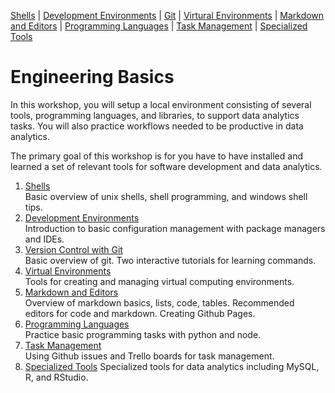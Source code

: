 [Shells](Shells.md#shells) | [Development Environments](PackageManagers.md#development-environments) |  [Git](Git.md#git) | [Virtural Environments](Environments.md#environments) | [Markdown and Editors](MarkdownEditors.md#markdown) | [Programming Languages](Programming.md#programming) | [Task Management](OnlineTools.md#online-tools) | [Specialized Tools](SpecializedTools.md#specialized-tools) 

# Engineering Basics

In this workshop, you will setup a local environment consisting of several tools, programming languages, and libraries, to support data analytics tasks.  You will also practice workflows needed to be productive in data analytics.

The primary goal of this workshop is for you have to have installed and learned a set of relevant tools for software development and data analytics.

1. [Shells](Shells.md#shells)  
   Basic overview of unix shells, shell programming, and windows shell tips.
2. [Development Environments](PackageManagers.md#configuration-management)  
   Introduction to basic configuration management with package managers and IDEs.
3. [Version Control with Git](Git.md#git)  
   Basic overview of git. Two interactive tutorials for learning commands.
4. [Virtual Environments](Environments.md#Environments)  
   Tools for creating and managing virtual computing environments.
5. [Markdown and Editors](MarkdownEditors.md#markdown)  
   Overview of markdown basics, lists, code, tables. Recommended editors for code and markdown. Creating Github Pages.
6. [Programming Languages](Programming.md#programming)  
   Practice basic programming tasks with python and node.
7. [Task Management](OnlineTools.md#online-tools)  
   Using Github issues and Trello boards for task management.
8. [Specialized Tools](SpecializedTools.md#specialized-tools)
   Specialized tools for data analytics including MySQL, R, and RStudio.







